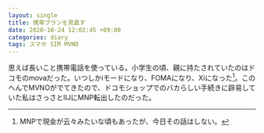```yaml
---
layout: single
title: 携帯プランを見直す
date: 2020-10-24 12:02:45 +09:00
categories: diary
tags: スマホ SIM MVNO
---
```


思えば長いこと携帯電話を使っている。小学生の頃、親に持たされていたのはドコモのmovaだった。いつしかiモードになり、FOMAになり、Xiになった[^1]。このへんでMVNOがでてきたので、ドコモショップでのバカらしい手続きに辟易していた私はさっさとIIJにMNP転出したのだった。




[^1]: MNPで現金が云々みたいな頃もあったが、今日その話はしない。
